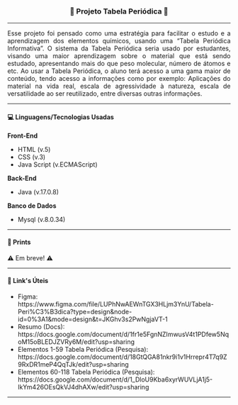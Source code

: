 <h3 align="center">💊 Projeto Tabela Periódica 💊</h3>

<hr>

<p align="justify">
  Esse projeto foi pensado como uma estratégia para facilitar o estudo e a aprendizagem dos elementos químicos, usando uma “Tabela Periódica Informativa”. O sistema da Tabela Periódica seria usado por estudantes, visando uma maior aprendizagem sobre o material que está sendo estudado, apresentando mais do que peso molecular, número de átomos e etc. Ao usar a Tabela Periódica, o aluno terá acesso a uma gama maior de conteúdo, tendo acesso a informações como por exemplo: Aplicações do material na vida real, escala de agressividade à natureza, escala de versatilidade ao ser reutilizado, entre diversas outras informações.
</p>

<hr>

<h4>💻 Linguagens/Tecnologias Usadas</h4>

<b> Front-End </b>
<ul>
  <li>HTML (v.5)</li>
  <li>CSS (v.3)</li>
  <li>Java Script (v.ECMAScript)</li>
</ul>

<b> Back-End </b>
<ul>
  <li>Java (v.17.0.8)</li>
</ul>

<b> Banco de Dados </b>
<ul>
  <li>Mysql (v.8.0.34)</li>
</ul>

<hr>

<h4>📸 Prints </h4>

<p>
  ⚠️ Em breve! ⚠️
</p>

<hr>

<h4>📎 Link's Úteis</h4>

<ul>
  <li>Figma: https://www.figma.com/file/LUPhNwAEWnTGX3HLjm3YnU/Tabela-Peri%C3%B3dica?type=design&node-id=0%3A1&mode=design&t=JKGhv3s2PwNgjaVT-1</li>
  <li>Resumo (Docs): https://docs.google.com/document/d/1fr1e5FgnNZImwusV4t1PDfew5NqoM15oBLEDJZVRy6M/edit?usp=sharing</li>
  <li>Elementos 1-59 Tabela Periódica (Pesquisa): https://docs.google.com/document/d/18GtQGA81nkr9i1v1Hrrepr4T7q9Z9RxDR1meP4QqTJk/edit?usp=sharing</li>
  <li>Elementos 60-118 Tabela Periódica (Pesquisa): https://docs.google.com/document/d/1_DloU9Kba6xyrWUVLjA1j5-lkYm426OEsQkVJ4dhAXw/edit?usp=sharing</li>
</ul>

<hr>
